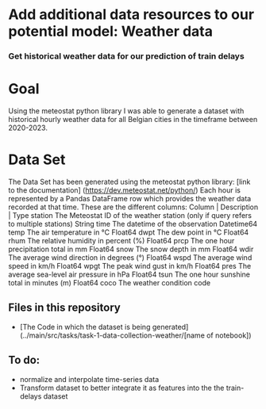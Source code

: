 # Add additional data resources to our potential model: Weather data
### Get historical weather data for our prediction of train delays

# Goal
Using the meteostat python library I was able to generate a dataset with historical hourly weather data for all Belgian cities in the timeframe between 2020-2023.


# Data Set 
The Data Set has been generated using the meteostat python library: 
[link to the documentation] (https://dev.meteostat.net/python/)
Each hour is represented by a Pandas DataFrame row which provides the weather data recorded at that time. 
These are the different columns:
Column |           Description                  | Type
station  The Meteostat ID of the weather station (only if query refers to multiple stations) 	String
time 	   The datetime of the observation 	Datetime64
temp 	   The air temperature in °C 	Float64
dwpt 	   The dew point in °C 	Float64
rhum 	   The relative humidity in percent (%) 	Float64
prcp 	   The one hour precipitation total in mm 	Float64
snow 	   The snow depth in mm 	Float64
wdir 	   The average wind direction in degrees (°) 	Float64
wspd 	   The average wind speed in km/h 	Float64
wpgt 	   The peak wind gust in km/h 	Float64
pres 	   The average sea-level air pressure in hPa 	Float64
tsun 	   The one hour sunshine total in minutes (m) 	Float64
coco 	   The weather condition code


## Files in this repository
- [The Code in which the dataset is being generated](../main/src/tasks/task-1-data-collection-weather/[name of notebook])


## To do:  
- normalize and interpolate time-series data 
- Transform dataset to better integrate it as features into the the train-delays dataset

